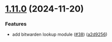 # [1.11.0](https://github.com/arpanrec/arpanrec.nebula/compare/1.10.16...1.11.0) (2024-11-20)


### Features

* add bitwarden lookup module ([#38](https://github.com/arpanrec/arpanrec.nebula/issues/38)) ([a2d9256](https://github.com/arpanrec/arpanrec.nebula/commit/a2d92564d9ed061aee0185e793c3f7d64adac66a))
